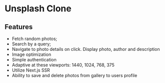 # Unsplash Clone

## Features

- Fetch random photos;
- Search by a query;
- Navigate to photo details on click. Display photo, author and description
- Image optimization
- Simple authentication
- Adaptive at these viewports: 1440, 1024, 768, 375
- Utilize Next.js SSR
- Ability to save and delete photos from gallery to users profile
